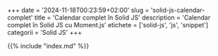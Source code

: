 +++
date = '2024-11-18T00:23:59+02:00'
slug = 'solid-js-calendar-complet'
title = 'Calendar complet în Solid JS'
description = 'Calendar complet în Solid JS cu Moment.js'
etichete = ['solid-js', 'js', 'snippet']
categorii = 'Solid JS'
+++

{{% include "index.md" %}}
